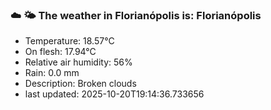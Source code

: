 ### ☁️ 🌤️  The weather in Florianópolis is: Florianópolis

- Temperature: 18.57°C
- On flesh: 17.94°C
- Relative air humidity: 56%
- Rain: 0.0 mm
- Description: Broken clouds
- last updated: 2025-10-20T19:14:36.733656
